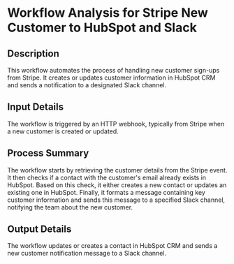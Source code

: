 # Workflow Analysis for Stripe New Customer to HubSpot and Slack

## Description
This workflow automates the process of handling new customer sign-ups from Stripe. It creates or updates customer information in HubSpot CRM and sends a notification to a designated Slack channel.

## Input Details
The workflow is triggered by an HTTP webhook, typically from Stripe when a new customer is created or updated.

## Process Summary
The workflow starts by retrieving the customer details from the Stripe event. It then checks if a contact with the customer's email already exists in HubSpot. Based on this check, it either creates a new contact or updates an existing one in HubSpot. Finally, it formats a message containing key customer information and sends this message to a specified Slack channel, notifying the team about the new customer.

## Output Details
The workflow updates or creates a contact in HubSpot CRM and sends a new customer notification message to a Slack channel.
